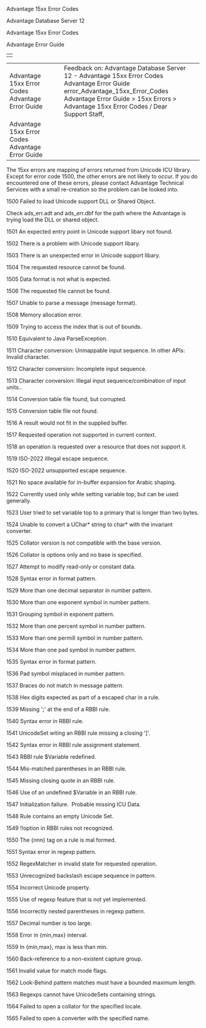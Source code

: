 Advantage 15xx Error Codes




Advantage Database Server 12  

Advantage 15xx Error Codes

Advantage Error Guide

|  |
| --- |
|  |

|  |  |  |  |  |
| --- | --- | --- | --- | --- |
| Advantage 15xx Error Codes  Advantage Error Guide |  |  | Feedback on: Advantage Database Server 12 - Advantage 15xx Error Codes Advantage Error Guide error\_Advantage\_15xx\_Error\_Codes Advantage Error Guide > 15xx Errors > Advantage 15xx Error Codes / Dear Support Staff, |  |
| Advantage 15xx Error Codes  Advantage Error Guide |  |  |  |  |

The 15xx errors are mapping of errors returned from Unicode ICU library. Except for error code 1500, the other errors are not likely to occur. If you do encountered one of these errors, please contact Advantage Technical Services with a small re-creation so the problem can be looked into.

1500 Failed to load Unicode support DLL or Shared Object.

Check ads\_err.adt and ads\_err.dbf for the path where the Advantage is trying load the DLL or shared object.

1501 An expected entry point in Unicode support libary not found.

1502 There is a problem with Unicode support libary.

1503 There is an unexpected error in Unicode support libary.

1504 The requested resource cannot be found.

1505 Data format is not what is expected.

1506 The requested file cannot be found.

1507 Unable to parse a message (message format).

1508 Memory allocation error.

1509 Trying to access the index that is out of bounds.

1510 Equivalent to Java ParseException.

1511 Character conversion: Unmappable input sequence. In other APIs: Invalid character.

1512 Character conversion: Incomplete input sequence.

1513 Character conversion: Illegal input sequence/combination of input units..

1514 Conversion table file found, but corrupted.

1515 Conversion table file not found.

1516 A result would not fit in the supplied buffer.

1517 Requested operation not supported in current context.

1518 an operation is requested over a resource that does not support it.

1519 ISO-2022 illlegal escape sequence.

1520 ISO-2022 unsupported escape sequence.

1521 No space available for in-buffer expansion for Arabic shaping.

1522 Currently used only while setting variable top, but can be used generally.

1523 User tried to set variable top to a primary that is longer than two bytes.

1524 Unable to convert a UChar\* string to char\* with the invariant converter.

1525 Collator version is not compatible with the base version.

1526 Collator is options only and no base is specified.

1527 Attempt to modify read-only or constant data.

1528 Syntax error in format pattern.

1529 More than one decimal separator in number pattern.

1530 More than one exponent symbol in number pattern.

1531 Grouping symbol in exponent pattern.

1532 More than one percent symbol in number pattern.

1533 More than one permill symbol in number pattern.

1534 More than one pad symbol in number pattern.

1535 Syntax error in format pattern.

1536 Pad symbol misplaced in number pattern.

1537 Braces do not match in message pattern.

1538 Hex digits expected as part of a escaped char in a rule.

1539 Missing ';' at the end of a RBBI rule.

1540 Syntax error in RBBI rule.

1541 UnicodeSet witing an RBBI rule missing a closing ']'.

1542 Syntax error in RBBI rule assignment statement.

1543 RBBI rule $Variable redefined.

1544 Mis-matched parentheses in an RBBI rule.

1545 Missing closing quote in an RBBI rule.

1546 Use of an undefined $Variable in an RBBI rule.

1547 Initialization failure.  Probable missing ICU Data.

1548 Rule contains an empty Unicode Set.

1549 !!option in RBBI rules not recognized.

1550 The {nnn} tag on a rule is mal formed.

1551 Syntax error in regexp pattern.

1552 RegexMatcher in invalid state for requested operation.

1553 Unrecognized backslash escape sequence in pattern.

1554 Incorrect Unicode property.

1555 Use of regexp feature that is not yet implemented.

1556 Incorrectly nested parentheses in regexp pattern.

1557 Decimal number is too large.

1558 Error in {min,max} interval.

1559 In {min,max}, max is less than min.

1560 Back-reference to a non-existent capture group.

1561 Invalid value for match mode flags.

1562 Look-Behind pattern matches must have a bounded maximum length.

1563 Regexps cannot have UnicodeSets containing strings.

1564 Failed to open a collator for the specified locale.

1565 Failed to open a converter with the specified name.